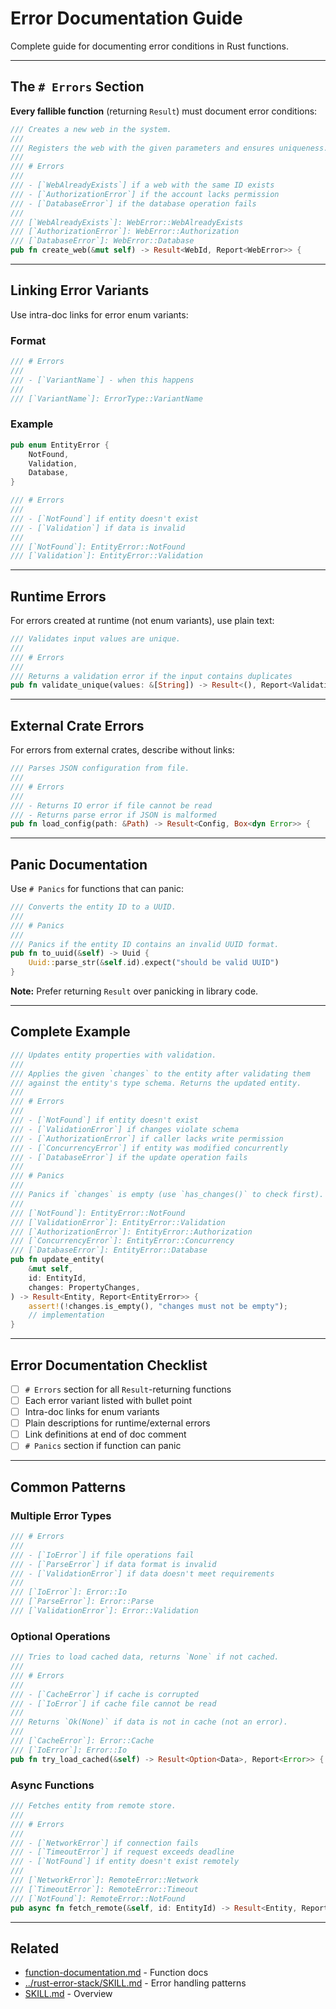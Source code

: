 # Error Documentation Guide

Complete guide for documenting error conditions in Rust functions.

---

## The `# Errors` Section

**Every fallible function** (returning `Result`) must document error conditions:

```rust
/// Creates a new web in the system.
///
/// Registers the web with the given parameters and ensures uniqueness.
///
/// # Errors
///
/// - [`WebAlreadyExists`] if a web with the same ID exists
/// - [`AuthorizationError`] if the account lacks permission
/// - [`DatabaseError`] if the database operation fails
///
/// [`WebAlreadyExists`]: WebError::WebAlreadyExists
/// [`AuthorizationError`]: WebError::Authorization
/// [`DatabaseError`]: WebError::Database
pub fn create_web(&mut self) -> Result<WebId, Report<WebError>> {
```

---

## Linking Error Variants

Use intra-doc links for error enum variants:

### Format

```rust
/// # Errors
///
/// - [`VariantName`] - when this happens
///
/// [`VariantName`]: ErrorType::VariantName
```

### Example

```rust
pub enum EntityError {
    NotFound,
    Validation,
    Database,
}

/// # Errors
///
/// - [`NotFound`] if entity doesn't exist
/// - [`Validation`] if data is invalid
///
/// [`NotFound`]: EntityError::NotFound
/// [`Validation`]: EntityError::Validation
```

---

## Runtime Errors

For errors created at runtime (not enum variants), use plain text:

```rust
/// Validates input values are unique.
///
/// # Errors
///
/// Returns a validation error if the input contains duplicates
pub fn validate_unique(values: &[String]) -> Result<(), Report<ValidationError>> {
```

---

## External Crate Errors

For errors from external crates, describe without links:

```rust
/// Parses JSON configuration from file.
///
/// # Errors
///
/// - Returns IO error if file cannot be read
/// - Returns parse error if JSON is malformed
pub fn load_config(path: &Path) -> Result<Config, Box<dyn Error>> {
```

---

## Panic Documentation

Use `# Panics` for functions that can panic:

```rust
/// Converts the entity ID to a UUID.
///
/// # Panics
///
/// Panics if the entity ID contains an invalid UUID format.
pub fn to_uuid(&self) -> Uuid {
    Uuid::parse_str(&self.id).expect("should be valid UUID")
}
```

**Note:** Prefer returning `Result` over panicking in library code.

---

## Complete Example

```rust
/// Updates entity properties with validation.
///
/// Applies the given `changes` to the entity after validating them
/// against the entity's type schema. Returns the updated entity.
///
/// # Errors
///
/// - [`NotFound`] if entity doesn't exist
/// - [`ValidationError`] if changes violate schema
/// - [`AuthorizationError`] if caller lacks write permission
/// - [`ConcurrencyError`] if entity was modified concurrently
/// - [`DatabaseError`] if the update operation fails
///
/// # Panics
///
/// Panics if `changes` is empty (use `has_changes()` to check first).
///
/// [`NotFound`]: EntityError::NotFound
/// [`ValidationError`]: EntityError::Validation
/// [`AuthorizationError`]: EntityError::Authorization
/// [`ConcurrencyError`]: EntityError::Concurrency
/// [`DatabaseError`]: EntityError::Database
pub fn update_entity(
    &mut self,
    id: EntityId,
    changes: PropertyChanges,
) -> Result<Entity, Report<EntityError>> {
    assert!(!changes.is_empty(), "changes must not be empty");
    // implementation
}
```

---

## Error Documentation Checklist

- [ ] `# Errors` section for all `Result`-returning functions
- [ ] Each error variant listed with bullet point
- [ ] Intra-doc links for enum variants
- [ ] Plain descriptions for runtime/external errors
- [ ] Link definitions at end of doc comment
- [ ] `# Panics` section if function can panic

---

## Common Patterns

### Multiple Error Types

```rust
/// # Errors
///
/// - [`IoError`] if file operations fail
/// - [`ParseError`] if data format is invalid
/// - [`ValidationError`] if data doesn't meet requirements
///
/// [`IoError`]: Error::Io
/// [`ParseError`]: Error::Parse
/// [`ValidationError`]: Error::Validation
```

### Optional Operations

```rust
/// Tries to load cached data, returns `None` if not cached.
///
/// # Errors
///
/// - [`CacheError`] if cache is corrupted
/// - [`IoError`] if cache file cannot be read
///
/// Returns `Ok(None)` if data is not in cache (not an error).
///
/// [`CacheError`]: Error::Cache
/// [`IoError`]: Error::Io
pub fn try_load_cached(&self) -> Result<Option<Data>, Report<Error>> {
```

### Async Functions

```rust
/// Fetches entity from remote store.
///
/// # Errors
///
/// - [`NetworkError`] if connection fails
/// - [`TimeoutError`] if request exceeds deadline
/// - [`NotFound`] if entity doesn't exist remotely
///
/// [`NetworkError`]: RemoteError::Network
/// [`TimeoutError`]: RemoteError::Timeout
/// [`NotFound`]: RemoteError::NotFound
pub async fn fetch_remote(&self, id: EntityId) -> Result<Entity, Report<RemoteError>> {
```

---

## Related

- [function-documentation.md](function-documentation.md) - Function docs
- [../rust-error-stack/SKILL.md](../../rust-error-stack/SKILL.md) - Error handling patterns
- [SKILL.md](../SKILL.md) - Overview
